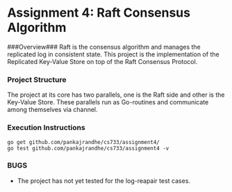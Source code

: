Assignment 4: Raft Consensus Algorithm
=============================

###Overview###
Raft is the consensus algorithm and manages the replicated log in consistent state. This project is the implementation of the Replicated Key-Value Store on top of the Raft Consensus Protocol.

### Project Structure ###
The project at its core has two parallels, one is the Raft side and other is the Key-Value Store. These parallels run as Go-routines and communicate among themselves via channel.

### Execution Instructions ###
```
go get github.com/pankajrandhe/cs733/assignment4/
go test github.com/pankajrandhe/cs733/assignment4 -v 
```

### BUGS ###
* The project has not yet tested for the log-reapair test cases.


  
   
   
 
 
 
